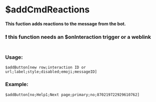 # $addCmdReactions

#### This fuction adds reactions to the message from the bot.

### :heavy_exclamation_mark: this function needs an $onInteraction trigger or a weblink

#

### Usage:
`$addButton[new row;interaction ID or url;label;style;disabled;emoji;messageID]`
### Example:
`$addButton[no;Help1;Next page;primary;no;870219722929610762]`

</br>

